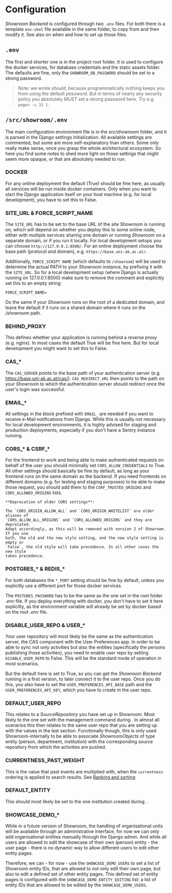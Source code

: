 # Configuration

_Showroom Backend_ is configured through two `.env` files. For both there is a template
`env-skel` file available in the same folder, to copy from and then modify it. See
also [](install.md) on when and how to set up those files.

## `.env`

The first and shorter one is in the project root folder. It is used to configure the
docker services, for database credentials and the static assets folder. The defaults
are fine, only the `SHOWROOM_DB_PASSWORD` should be set to a strong password.

> Note: we wrote _should_, because programmatically nothing keeps you from using the
> default _password_. But in terms of nearly any security policy you absolutely _MUST_
> set a strong password here. Try e.g. `pwgen -s 32 1`.

## `/src/showroom/.env`

The main configuration environment file is in the _src/showroom_ folder, and it is
parsed in the Django settings initialization. All available settings are commented,
but some are more self-explanatory than others. Some only really make sense, once
you grasp the whole architectural ecosystem. So here you find some notes to shed more
light on those settings that might seem more opaque, or that are absolutely needed
to run.

### DOCKER

For any online deployment the default (True) should be fine here, as usually all
services will be run inside docker containers. Only when you want to start the
Django application itself on your host machine (e.g. for local development), you have
to set this to False.

### SITE_URL & FORCE_SCRIPT_NAME

The `SITE_URL` has to be set to the base URL of the site _Showroom_ is running on, which
will depend on whether you deploy this to some online node, either with multiple services
sharing one domain or running _Showroom_ on a separate domain, or if you run it locally.
For local development setups you can choose `http://127.0.0.1:8500/`. For an online
deployment choose the base path (protocol and domain), e.g. `https://base.uni-ak.ac.at/`.

Additionally, `FORCE_SCRIPT_NAME` (which defaults to `/showroom`) will be used to
determine the actual PATH to your _Showroom_ instance, by prefixing it with the
`SITE_URL`. So for a local development setup (where Django is actually running on
127.0.0.1:8500) make sure to remove the comment and explicitly set this to an empty
string:

```
FORCE_SCRIPT_NAME=
```

Do the same if your _Showroom_ runs on the root of a dedicated domain, and leave the
default if it runs on a shared domain where it runs on the _/showroom_ path.

### BEHIND_PROXY

This defines whether your application is running behind a reverse proxy (e.g. nginx).
In most cases the default True will be fine here. But for local development you might
want to set this to False.

### CAS\_\*

The `CAS_SERVER` points to the base path of your authentication server (e.g.
https://base.uni-ak.ac.at/cas/). `CAS_REDIRECT_URL` then points to the path on your
_Showroom_ to which the authentication server should redirect once the user's login
was successful.

### EMAIL\_\*

All settings in the block prefixed with `EMAIL_` are needed if you want to receive
e-Mail notifications from Django. While this is usually not necessary for local
development environments, it is highly advised for staging and production deployments,
especially if you don't have a Sentry instance running.

### CORS\_\* & CSRF\_\*

For the frontend to work and being able to make authenticated requests on behalf
of the user you should minimally set `CORS_ALLOW_CREDENTIALS` to True. All other
settings should basically be fine by default, as long as your frontend runs on the
same domain as the backend. If you need frontends on different domains (e.g. for
testing and staging purposes) to be able to make those request, you should add them
to the `CSRF_TRUSTED_ORIGINS` and `CORS_ALLOWED_ORIGINS` lists.

```{attention}
**Deprecation of older CORS settings**:

The `CORS_ORIGIN_ALLOW_ALL` and `CORS_ORIGIN_WHITELIST` are older aliases of
`CORS_ALLOW_ALL_ORIGINS` and `CORS_ALLOWED_ORIGINS` and they are deprecated.
Adapt accordingly, as this will be removed with version 2 of Showroom. If you use
both, the old and the new style setting, and the new style setting is empty or
`False`, the old style will take precedence. In all other cases the new style
takes precedence.
```

### POSTGRES\_\* & REDIS\_\*

For both databases the `*_PORT` setting should be fine by default, unless you explicitly
use a different port for those docker services.

The `POSTGRES_PASSWORD` has to be the same as the one set in the root folder _.env_ file.
If you deploy everything with docker, you don't have to set it here explicitly, as the
environment variable will already be set by docker based on the root _.env_ file.

### DISABLE_USER_REPO & USER\_\*

Your user repository will most likely be the same as the authentication server, the
CAS component with the User Preferences app. In order to be able to sync not only
activities but also the entities (specifically the persons publishing those activities),
you need to enable user repo by setting `DISABLE_USER_REPO` to False. This will be
the standard mode of operation in most scenarios.

But the default here is set to True, so you can get the _Showroom Backend_ running
in a first version, to later connect it to the user repo. Once you do this, you also
have to set the `USER_PREFERENCES_API_BASE` path and the `USER_PREFERENCES_API_KEY`,
which you have to create in the user repo.

### DEFAULT_USER_REPO

This relates to a _SourceRepository_ you have set up in Showroom. Most likely to the
one set with the management command during [](install.md). In almost all scenarios
this then relates to the same user repo that you are setting up with the values in
the last section. Functionally though, this is only used Showroom-internally to be able
to associate _ShowroomObjects_ of type entity (person, department, institution) with the
corresponding source repository from which the activities are pushed.

### CURRENTNESS_PAST_WEIGHT

This is the value that past events are multiplied with, when the `currentness` ordering
is applied to search results. See [Ranking and sorting](ranking_and_sorting)

### DEFAULT_ENTITY

This should most likely be set to the one institution created during [](install.md).

### SHOWCASE_DEMO\_\*

While in a future version of Showroom, the handling of organisational units will be
available through an administrative interface, for now we can only add organisational
entities manually through the Django admin. And while all users are allowed to edit
the showcase of their own (person) entity - the user page - there is no dynamic way
to allow different users to edit other entity pages.

Therefore, we can - for now - use the `SHOWCASE_DEMO_USERS` to set a list of Showroom
entity IDs, that are allowed to not only edit their own page, but also to edit a defined
set of other entity pages. This defined set of entity pages is configured with the
`SHOWCASE_DEMO_ENTITY_EDITING` list: a list of entity IDs that are allowed to be
edited by the `SHOWCASE_DEMO_USERS`.
